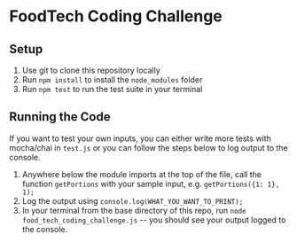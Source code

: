 # FoodTech Coding Challenge

## Setup
1. Use git to clone this repository locally
2. Run `npm install` to install the `node_modules` folder
3. Run `npm test` to run the test suite in your terminal

## Running the Code
If you want to test your own inputs, you can either write more tests with mocha/chai in `test.js` or you can follow the steps below to log output to the console.
1. Anywhere below the module imports at the top of the file, call the function `getPortions` with your sample input, e.g. `getPortions({1: 1}, 1);`
2. Log the output using `console.log(WHAT_YOU_WANT_TO_PRINT);`
3. In your terminal from the base directory of this repo, run `node food_tech_coding_challenge.js` -- you should see your output logged to the console.
